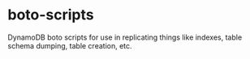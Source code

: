 # boto-scripts
DynamoDB boto scripts for use in replicating things like indexes, table schema dumping, table creation, etc.
